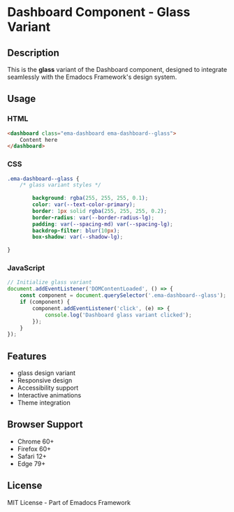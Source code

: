 # Dashboard Component - Glass Variant

## Description
This is the **glass** variant of the Dashboard component, designed to integrate seamlessly with the Emadocs Framework's design system.

## Usage

### HTML
```html
<dashboard class="ema-dashboard ema-dashboard--glass">
    Content here
</dashboard>
```

### CSS
```css
.ema-dashboard--glass {
    /* glass variant styles */
    
        background: rgba(255, 255, 255, 0.1);
        color: var(--text-color-primary);
        border: 1px solid rgba(255, 255, 255, 0.2);
        border-radius: var(--border-radius-lg);
        padding: var(--spacing-md) var(--spacing-lg);
        backdrop-filter: blur(10px);
        box-shadow: var(--shadow-lg);
    
}
```

### JavaScript
```javascript
// Initialize glass variant
document.addEventListener('DOMContentLoaded', () => {
    const component = document.querySelector('.ema-dashboard--glass');
    if (component) {
        component.addEventListener('click', (e) => {
            console.log('Dashboard glass variant clicked');
        });
    }
});
```

## Features
- glass design variant
- Responsive design
- Accessibility support
- Interactive animations
- Theme integration

## Browser Support
- Chrome 60+
- Firefox 60+
- Safari 12+
- Edge 79+

## License
MIT License - Part of Emadocs Framework
